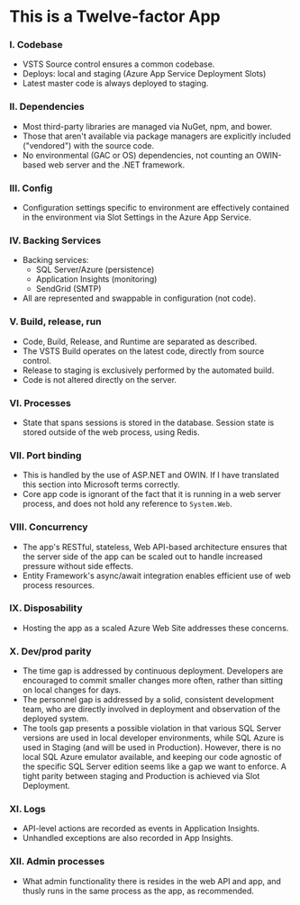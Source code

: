 # This is a Twelve-factor App

### I. Codebase
- VSTS Source control ensures a common codebase.
- Deploys: local and staging (Azure App Service Deployment Slots)
- Latest master code is always deployed to staging.

### II. Dependencies
- Most third-party libraries are managed via NuGet, npm, and bower. 
- Those that aren't available via package managers are explicitly included ("vendored") with the source code.
- No environmental (GAC or OS) dependencies, not counting an OWIN-based web server and the .NET framework.

### III. Config
- Configuration settings specific to environment are effectively contained in the environment via Slot Settings in the Azure App Service.

### IV. Backing Services
- Backing services:
    - SQL Server/Azure (persistence)
    - Application Insights (monitoring)
    - SendGrid (SMTP)
- All are represented and swappable in configuration (not code).

### V. Build, release, run
- Code, Build, Release, and Runtime are separated as described.
- The VSTS Build operates on the latest code, directly from source control.
- Release to staging is exclusively performed by the automated build.
- Code is not altered directly on the server.

### VI. Processes
- State that spans sessions is stored in the database. Session state is stored outside of the web process, using Redis.

### VII. Port binding
- This is handled by the use of ASP.NET and OWIN. If I have translated this section into Microsoft terms correctly.
- Core app code is ignorant of the fact that it is running in a web server process, and does not hold any reference to `System.Web`.

### VIII. Concurrency
- The app's RESTful, stateless, Web API-based architecture ensures that the server side of the app can be scaled out to handle increased pressure without side effects.
- Entity Framework's async/await integration enables efficient use of web process resources.

### IX. Disposability
- Hosting the app as a scaled Azure Web Site addresses these concerns.

### X. Dev/prod parity
- The time gap is addressed by continuous deployment. Developers are encouraged to commit smaller changes more often, rather than sitting on local changes for days.
- The personnel gap is addressed by a solid, consistent development team, who are directly involved in deployment and observation of the deployed system.
- The tools gap presents a possible violation in that various SQL Server versions are used in local developer environments, while SQL Azure is used in Staging (and will be used in Production). However, there is no local SQL Azure emulator available, and keeping our code agnostic of the specific SQL Server edition seems like a gap we want to enforce. A tight parity between staging and Production is achieved via Slot Deployment.

### XI. Logs
- API-level actions are recorded as events in Application Insights.
- Unhandled exceptions are also recorded in App Insights. 

### XII. Admin processes
- What admin functionality there is resides in the web API and app, and thusly runs in the same process as the app, as recommended.
